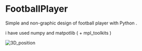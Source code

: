 # FootballPlayer
Simple and non-graphic design of football player with Python .

i have used numpy and matpotlib ( + mpl_toolkits )

![3D_position](https://user-images.githubusercontent.com/54766308/184354245-ca6d08d5-7ae6-4629-b5cd-573e378a63f5.PNG)
